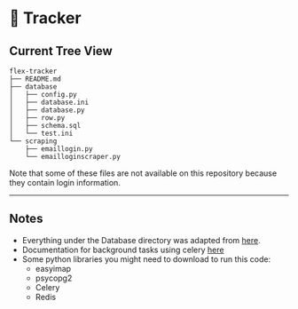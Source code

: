# :muscle: Tracker

## Current Tree View
```
flex-tracker
├── README.md
├── database
│   ├── config.py
│   ├── database.ini
│   ├── database.py
│   ├── row.py
│   ├── schema.sql
│   └── test.ini
└── scraping
    ├── emaillogin.py
    └── emailloginscraper.py
```
Note that some of these files are not available on this repository because they
contain login information.

- - - -

## Notes
- Everything under the Database directory was adapted from
[here](http://www.postgresqltutorial.com/postgresql-python/connect/).
- Documentation for background tasks using celery [here](https://docs.google.com/document/d/1d7jsfahV0ymGrp6Za8VNHfqr_WqIrsu8vWIM_eRApNg/edit?usp=sharing)
- Some python libraries you might need to download to run this code:
  - easyimap
  - psycopg2
  - Celery
  - Redis
